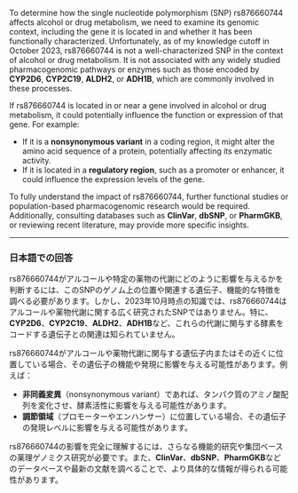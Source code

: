 To determine how the single nucleotide polymorphism (SNP) rs876660744 affects alcohol or drug metabolism, we need to examine its genomic context, including the gene it is located in and whether it has been functionally characterized. Unfortunately, as of my knowledge cutoff in October 2023, rs876660744 is not a well-characterized SNP in the context of alcohol or drug metabolism. It is not associated with any widely studied pharmacogenomic pathways or enzymes such as those encoded by **CYP2D6**, **CYP2C19**, **ALDH2**, or **ADH1B**, which are commonly involved in these processes.

If rs876660744 is located in or near a gene involved in alcohol or drug metabolism, it could potentially influence the function or expression of that gene. For example:
- If it is a **nonsynonymous variant** in a coding region, it might alter the amino acid sequence of a protein, potentially affecting its enzymatic activity.
- If it is located in a **regulatory region**, such as a promoter or enhancer, it could influence the expression levels of the gene.

To fully understand the impact of rs876660744, further functional studies or population-based pharmacogenomic research would be required. Additionally, consulting databases such as **ClinVar**, **dbSNP**, or **PharmGKB**, or reviewing recent literature, may provide more specific insights.

---

### 日本語での回答
rs876660744がアルコールや特定の薬物の代謝にどのように影響を与えるかを判断するには、このSNPのゲノム上の位置や関連する遺伝子、機能的な特徴を調べる必要があります。しかし、2023年10月時点の知識では、rs876660744はアルコールや薬物代謝に関する広く研究されたSNPではありません。特に、**CYP2D6**、**CYP2C19**、**ALDH2**、**ADH1B**など、これらの代謝に関与する酵素をコードする遺伝子との関連は知られていません。

rs876660744がアルコールや薬物代謝に関与する遺伝子内またはその近くに位置している場合、その遺伝子の機能や発現に影響を与える可能性があります。例えば：
- **非同義変異**（nonsynonymous variant）であれば、タンパク質のアミノ酸配列を変化させ、酵素活性に影響を与える可能性があります。
- **調節領域**（プロモーターやエンハンサー）に位置している場合、その遺伝子の発現レベルに影響を与える可能性があります。

rs876660744の影響を完全に理解するには、さらなる機能的研究や集団ベースの薬理ゲノミクス研究が必要です。また、**ClinVar**、**dbSNP**、**PharmGKB**などのデータベースや最新の文献を調べることで、より具体的な情報が得られる可能性があります。